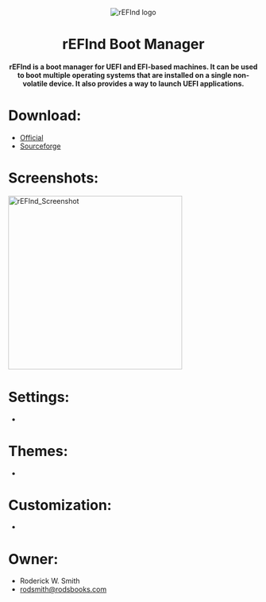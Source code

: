 <p align="center">
  <img src="https://user-images.githubusercontent.com/89072438/169045484-e79610cf-6c83-4e4b-b0e8-90cf71be34d2.png" alt="rEFInd logo">
</p>

<h1 align="center">rEFInd Boot Manager</h1>

<h4 align="center">rEFInd is a boot manager for UEFI and EFI-based machines. It can be used to boot multiple operating systems that are installed on a single non-volatile device. It also provides a way to launch UEFI applications.</h4>

# Download:
- <a href="https://www.rodsbooks.com/refind/getting.html">Official</a>
- <a href="https://sourceforge.net/projects/refind/">Sourceforge</a>
# Screenshots:

<p align="left">
  <img width="350" src="https://user-images.githubusercontent.com/89072438/169051685-5f35cd71-5aa8-46f2-9ed8-95a193073913.png" alt="rEFInd_Screenshot">
</p>

# Settings:
-
# Themes:
-
# Customization:
-
# Owner:
- Roderick W. Smith
- rodsmith@rodsbooks.com
